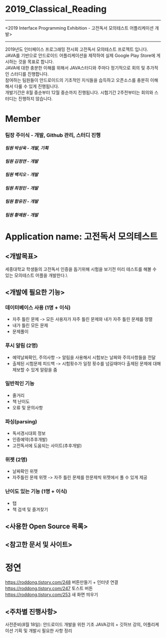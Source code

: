 # 2019_Classical_Reading

***
<2019 Interface Programming Exhibition - 고전독서 모의테스트 어플리케이션 개발>
***
2019년도 인터페이스 프로그래밍 전시회 고전독서 모의테스트 프로젝트 입니다.\
JAVA를 기반으로 안드로이드 어플리케이션을 제작하여 실제 Google Play Store에 게시하는 것을 목표로 합니다.\
JAVA에 대한 충분한 이해를 위해서 JAVA스터디와 주마다 정기적으로 회의 및 추가적인 스터디를 진행합니다.\
참여하는 팀원들이 안드로이드의 기초적인 지식들을 습득하고 오픈소스를 충분히 이해해서 다룰 수 있게 진행됩니다.\
개발기간은 8월 중순부터 12월 중순까지 진행됩니다. 시험기간 2주전부터는 회의와 스터디는 진행하지 않습니다.

# Member
### 팀장 주이식 - 개발, Github 관리, 스터디 진행
##### 팀원 박상욱 - 개발, 기획
##### 팀원 김정연 - 개발
##### 팀원 백지오 - 개발
##### 팀원 최정민 - 개발
##### 팀원 함유진 - 개발
##### 팀원 황예원 - 개발


# Application name: 고전독서 모의테스트

<개발목표>
---------
세종대학교 학생들의 고전독서 인증을 돕기위해 시험을 보기전 미리 테스트를 해볼 수 있는 모의테스트 어플을 개발한다.\

<개발에 필요한 기능>
------------------
### 데이터베이스 사용 (1명 + 이식)
* 자주 틀린 문제 -> 모든 사용자가 자주 틀린 문제와 내가 자주 틀린 문제를 정렬
* 내가 틀린 모든 문제
* 문제풀이

### 푸시 알림 (2명)
* 예약날짜확인, 주의사항 -> 알림을 사용해서 시험보는 날짜와 주의사항들을 전달
* 출제된 시험문제 피드백 -> 시험횟수가 일정 횟수를 넘길때마다 출제된 문제에 대해 제보할 수 있게 알람을 줌

### 일반적인 기능
* 줄거리
* 책 난이도
* 오류 및 문의사항

### 파싱(parsing)
* 독서경시대회 정보
* 인증예약(추후개발)
* 고전독서에 도움되는 사이트(추후개발)

### 위젯 (2명)
* 날짜확인 위젯
* 자주틀린 문제 위젯 -> 자주 틀린 문제를 한문제씩 위젯에서 풀 수 있게 제공

### 난이도 있는 기능 (1명 + 이식)
* 탭
* 책 검색 및 즐겨찾기

<사용한 Open Source 목록>
------------------------

<참고한 문서 및 사이트>
----------------------
# 정연
https://roddong.tistory.com/248
버튼만들기 + 인터넷 연결\
https://roddong.tistory.com/247
토스트 버튼\
https://roddong.tistory.com/253
새 화면 띄우기

<주차별 진행사항>
---------------
사전준비(8월 18일): 안드로이드 개발을 위한 기초 JAVA강의 + 깃허브 강의, 어플리케이션 기획 및 개발시 필요한 사항 정리
